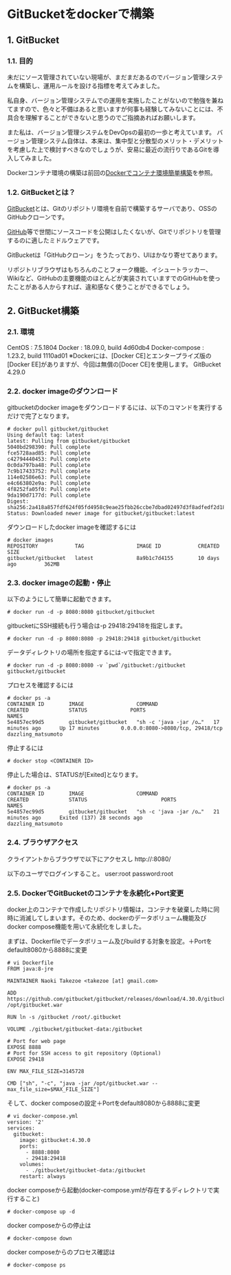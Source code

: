 # GitBucketをdockerで構築

## 1. GitBucket

### 1.1. 目的
未だにソース管理されていない現場が、まだまだあるのでバージョン管理システムを構築し、運用ルールを設ける指標を考えてみました。

私自身、バージョン管理システムでの運用を実施したことがないので勉強を兼ねてますので、色々と不備はあると思いますが何事も経験してみないことには、不具合を理解することができないと思うのでご指摘あればお願いします。

また私は、バージョン管理システムをDevOpsの最初の一歩と考えています。
バージョン管理システム自体は、本来は、集中型と分散型のメリット・デメリットを考慮した上で検討すべきなのでしょうが、安易に最近の流行りであるGitを導入してみました。

Dockerコンテナ環境の構築は前回の[Dockerでコンテナ環境簡単構築](https://qiita.com/legitwhiz/items/d3a588f30ad5ec42c500)を参照。




### 1.2. GitBucketとは？

[GitBucket](https://github.com/takezoe/gitbucket)とは、Gitのリポジトリ環境を自前で構築するサーバであり、OSSのGitHubクローンです。

[GitHub](https://github.com/)等で世間にソースコードを公開はしたくないが、Gitでリポジトリを管理するのに適したミドルウェアです。

GitBucketは「GitHubクローン」をうたっており、UIはかなり寄せてあります。

リポジトリブラウザはもちろんのことフォーク機能、イシュートラッカー、Wikiなど、GitHubの主要機能のほとんどが実装されていますでのGitHubを使ったことがある人からすれば、違和感なく使うことができるでしょう。



## 2. GitBucket構築

### 2.1. 環境
CentOS : 7.5.1804
Docker : 18.09.0, build 4d60db4
Docker-compose : 1.23.2, build 1110ad01
※Dockerには、[Docker CE]とエンタープライズ版の[Docker EE]がありますが、今回は無償の[Docer CE]を使用します。
GitBucket 4.29.0



### 2.2. docker imageのダウンロード

gitbucketのdocker imageをダウンロードするには、以下のコマンドを実行するだけで完了となります。
```
# docker pull gitbucket/gitbucket
Using default tag: latest
latest: Pulling from gitbucket/gitbucket
5040bd298390: Pull complete
fce5728aad85: Pull complete
c42794440453: Pull complete
0c0da797ba48: Pull complete
7c9b17433752: Pull complete
114e02586e63: Pull complete
e4c663802e9a: Pull complete
4f8252fa05f0: Pull complete
9da190d7177d: Pull complete
Digest: sha256:2a418a857fdf624f05fd4958c9eae25fbb26ccbe7dbad02497d3f8adfedf2d18
Status: Downloaded newer image for gitbucket/gitbucket:latest
```

ダウンロードしたdocker imageを確認するには
```
# docker images
REPOSITORY            TAG                 IMAGE ID            CREATED             SIZE
gitbucket/gitbucket   latest              8a9b1c7d4155        10 days ago         362MB
```

### 2.3. docker imageの起動・停止

以下のようにして簡単に起動できます。
```
# docker run -d -p 8080:8080 gitbucket/gitbucket
```

gitbucketにSSH接続も行う場合は-p 29418:29418を指定します。
```
# docker run -d -p 8080:8080 -p 29418:29418 gitbucket/gitbucket
```

データディレクトリの場所を指定するには-vで指定できます。
```
# docker run -d -p 8080:8080 -v `pwd`/gitbucket:/gitbucket gitbucket/gitbucket
```

プロセスを確認するには
```
# docker ps -a
CONTAINER ID        IMAGE                 COMMAND                  CREATED             STATUS              PORTS                               NAMES
5e4857ec99d5        gitbucket/gitbucket   "sh -c 'java -jar /o…"   17 minutes ago      Up 17 minutes       0.0.0.0:8080->8080/tcp, 29418/tcp   dazzling_matsumoto
```

停止するには
```
# docker stop <CONTAINER ID>
```

停止した場合は、STATUSが[Exited]となります。
```
# docker ps -a
CONTAINER ID        IMAGE                 COMMAND                  CREATED             STATUS                        PORTS               NAMES
5e4857ec99d5        gitbucket/gitbucket   "sh -c 'java -jar /o…"   21 minutes ago      Exited (137) 28 seconds ago                       dazzling_matsumoto
```



### 2.4. ブラウザアクセス

クライアントからブラウザで以下にアクセスし
http://<Server IP Address>:8080/

以下のユーザでログインすること。
user:root
password:root



### 2.5. DockerでGitBucketのコンテナを永続化+Port変更
docker上のコンテナで作成したリポジトリ情報は，コンテナを破棄した時に同時に消滅してしまいます。そのため、dockerのデータボリューム機能及びdocker compose機能を用いて永続化をしました。

まずは、Dockerfileでデータボリューム及びbuildする対象を設定。＋Portをdefault8080から8888に変更
```
# vi Dockerfile
FROM java:8-jre

MAINTAINER Naoki Takezoe <takezoe [at] gmail.com>

ADD https://github.com/gitbucket/gitbucket/releases/download/4.30.0/gitbucket.war /opt/gitbucket.war

RUN ln -s /gitbucket /root/.gitbucket

VOLUME ./gitbucket/gitbucket-data:/gitbucket

# Port for web page
EXPOSE 8888
# Port for SSH access to git repository (Optional)
EXPOSE 29418

ENV MAX_FILE_SIZE=3145728

CMD ["sh", "-c", "java -jar /opt/gitbucket.war --max_file_size=$MAX_FILE_SIZE"]
```



そして、docker composeの設定＋Portをdefault8080から8888に変更

```
# vi docker-compose.yml
version: '2'
services:
  gitbucket:
    image: gitbucket:4.30.0
    ports:
      - 8888:8080
      - 29418:29418
    volumes:
      - ./gitbucket/gitbucket-data:/gitbucket
    restart: always
```



docker composeから起動(docker-compose.ymlが存在するディレクトリで実行すること)

```
# docker-compose up -d
```

docker composeからの停止は

```
# docker-compose down 
```

docker composeからのプロセス確認は

```
# docker-compose ps
```



